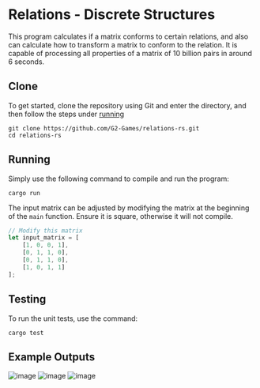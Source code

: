 # Relations - Discrete Structures
This program calculates if a matrix conforms to certain relations, and also 
can calculate how to transform a matrix to conform to the relation. It is 
capable of processing all properties of a matrix of 10 billion pairs in around
6 seconds.

## Clone
To get started, clone the repository using Git and enter the directory, and
then follow the steps under [running](https://github.com/G2-Games/relations-rs?tab=readme-ov-file#running)
```
git clone https://github.com/G2-Games/relations-rs.git
cd relations-rs
```

## Running
Simply use the following command to compile and run the program:
```
cargo run
```

The input matrix can be adjusted by modifying the matrix at the beginning of
the `main` function. Ensure it is square, otherwise it will not compile.
```rust
// Modify this matrix
let input_matrix = [
    [1, 0, 0, 1],
    [0, 1, 1, 0],
    [0, 1, 1, 0],
    [1, 0, 1, 1]
];
```

## Testing
To run the unit tests, use the command:
```
cargo test
```
## Example Outputs
![image](https://github.com/G2-Games/relations-rs/assets/72430668/2306f2de-c3fe-4554-95f1-e5ca55a49e07)
![image](https://github.com/G2-Games/relations-rs/assets/72430668/7d424ba7-abff-47df-a8e8-3c6861fb787d)
![image](https://github.com/G2-Games/relations-rs/assets/72430668/76448ba6-3f6c-4e5d-b799-e252b41efd3b)

